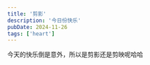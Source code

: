 ```yaml
---
title: '剪影'
description: '今日份快乐'
pubDate: 2024-11-26
tags: ['heart']
---
```


今天的快乐倒是意外，所以是剪影还是剪映呢哈哈
